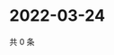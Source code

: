 # 2022-03-24

共 0 条

<!-- BEGIN WEIBO -->
<!-- 最后更新时间 Thu Mar 24 2022 00:01:16 GMT+0800 (China Standard Time) -->

<!-- END WEIBO -->
